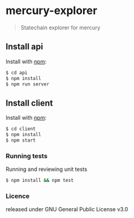 # mercury-explorer

> Statechain explorer for mercury

## Install api
Install with [npm](https://www.npmjs.com/):

```sh
$ cd api
$ npm install
$ npm run server
```

## Install client
Install with [npm](https://www.npmjs.com/):

```sh
$ cd client
$ npm install
$ npm start
```

### Running tests

Running and reviewing unit tests

```sh
$ npm install && npm test
```

### Licence
released under GNU General Public License v3.0